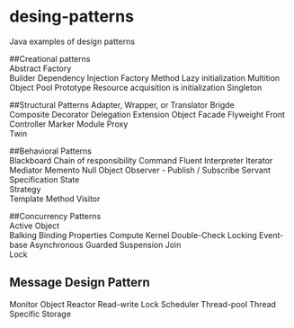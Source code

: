 # desing-patterns
Java examples of design patterns

##Creational patterns	
Abstract Factory	
Builder	
Dependency Injection
Factory Method
Lazy initialization
Multition
Object Pool
Prototype
Resource acquisition is initialization
Singleton

##Structural Patterns
Adapter, Wrapper, or Translator
Brigde	
Composite
Decorator
Delegation 
Extension Object
Facade
Flyweight
Front Controller
Marker
Module
Proxy	
Twin

##Behavioral Patterns	
Blackboard
Chain of responsibility	
Command
Fluent
Interpreter
Iterator
Mediator
Memento
Null Object
Observer - Publish / Subscribe
Servant	
Specification
State	
Strategy	
Template Method	
Visitor	

##Concurrency Patterns	
Active Object	
Balking
Binding Properties
Compute Kernel
Double-Check Locking
Event-base Asynchronous	
Guarded Suspension
Join	
Lock	

## Message Design Pattern
Monitor Object
Reactor
Read-write Lock	
Scheduler
Thread-pool
Thread Specific Storage	

